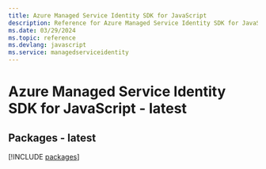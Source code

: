 ```yaml
---
title: Azure Managed Service Identity SDK for JavaScript
description: Reference for Azure Managed Service Identity SDK for JavaScript
ms.date: 03/29/2024
ms.topic: reference
ms.devlang: javascript
ms.service: managedserviceidentity
---
```

# Azure Managed Service Identity SDK for JavaScript - latest
## Packages - latest
[!INCLUDE [packages](managed-service-identity-index.md)]